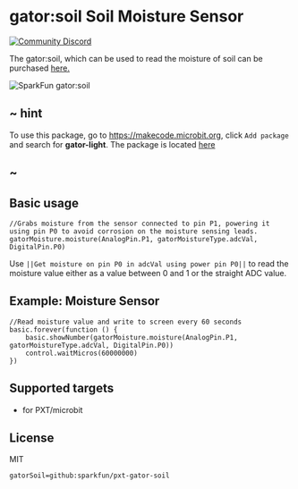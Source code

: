 # gator:soil Soil Moisture Sensor

[![Community Discord](https://img.shields.io/discord/448979533891371018.svg)](https://aka.ms/makecodecommunity)

The gator:soil, which can be used to read the moisture of soil can be purchased [here.](https://www.sparkfun.com/products/15272)

![SparkFun gator:soil](https://raw.githubusercontent.com/sparkfun/pxt-gator-soil/master/icon.png)  

## ~ hint

To use this package, go to https://makecode.microbit.org, click ``Add package`` and search for **gator-light**. The package is located [here](https://makecode.microbit.org/pkg/sparkfun/pxt-gator-light)

## ~

## Basic usage

```blocks
//Grabs moisture from the sensor connected to pin P1, powering it using pin P0 to avoid corrosion on the moisture sensing leads.
gatorMoisture.moisture(AnalogPin.P1, gatorMoistureType.adcVal, DigitalPin.P0)
```

Use ``||Get moisture on pin P0 in adcVal using power pin P0||`` to read the moisture value either as a value between 0 and 1 or the straight ADC value.

## Example: Moisture Sensor

```blocks
//Read moisture value and write to screen every 60 seconds
basic.forever(function () {
    basic.showNumber(gatorMoisture.moisture(AnalogPin.P1, gatorMoistureType.adcVal, DigitalPin.P0))
    control.waitMicros(60000000)
})
```

## Supported targets

* for PXT/microbit

## License

MIT

```package
gatorSoil=github:sparkfun/pxt-gator-soil
```